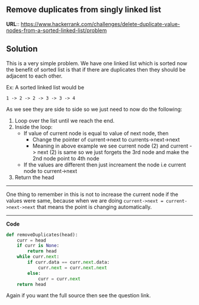 ## Remove duplicates from singly linked list

__URL__:: https://www.hackerrank.com/challenges/delete-duplicate-value-nodes-from-a-sorted-linked-list/problem

## Solution

This is a very simple problem. We have one linked list which is sorted now the benefit of sorted list is that if there are duplicates then they should be adjacent to each other.

Ex:  A sorted linked list would be

```
1 -> 2 -> 2 -> 3 -> 3 -> 4
```

As we see they are side to side so we just need to now do the following:

1) Loop over the list until we reach the end.
2) Inside the loop:
    - If value of current node is equal to value of next node, then
        - Change the pointer of current->next to currents->next->next
	    - Meaning in above example we see current node (2) and current -> next (2) is same so we just forgets the 3rd node and make the 2nd node point to
	      4th node
    - If the values are different then just increament the node i.e current node to current->next
3) Return the head

***

One thing to remember in this is not to increase the current node if the values were same, because when we are doing `current->next = current->next->next` that means the point is changing automatically.

***

__Code__

```python
def removeDuplicates(head):
    curr = head
    if curr is None:
        return head
    while curr.next:
        if curr.data == curr.next.data:
            curr.next = curr.next.next
        else:
            curr = curr.next
    return head
```

Again if you want the full source then see the question link.

